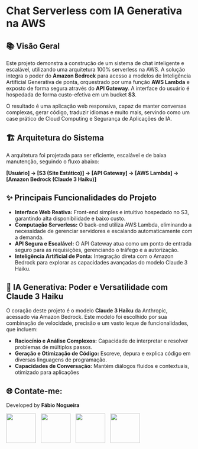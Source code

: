 # Chat Serverless com IA Generativa na AWS

## 📚 Visão Geral

Este projeto demonstra a construção de um sistema de chat inteligente e escalável, utilizando uma arquitetura 100% serverless na AWS. A solução integra o poder do **Amazon Bedrock** para acesso a modelos de Inteligência Artificial Generativa de ponta, orquestrado por uma função **AWS Lambda** e exposto de forma segura através do **API Gateway**. A interface do usuário é hospedada de forma custo-efetiva em um bucket **S3**.

O resultado é uma aplicação web responsiva, capaz de manter conversas complexas, gerar código, traduzir idiomas e muito mais, servindo como um case prático de Cloud Computing e Segurança de Aplicações de IA.

## 🏗️ Arquitetura do Sistema

A arquitetura foi projetada para ser eficiente, escalável e de baixa manutenção, seguindo o fluxo abaixo:

**[Usuário] → [S3 (Site Estático)] → [API Gateway] → [AWS Lambda] → [Amazon Bedrock (Claude 3 Haiku)]**

## ✨ Principais Funcionalidades do Projeto

* **Interface Web Reativa:** Front-end simples e intuitivo hospedado no S3, garantindo alta disponibilidade e baixo custo.
* **Computação Serverless:** O back-end utiliza AWS Lambda, eliminando a necessidade de gerenciar servidores e escalando automaticamente com a demanda.
* **API Segura e Escalável:** O API Gateway atua como um ponto de entrada seguro para as requisições, gerenciando o tráfego e a autorização.
* **Inteligência Artificial de Ponta:** Integração direta com o Amazon Bedrock para explorar as capacidades avançadas do modelo Claude 3 Haiku.

## 🧠 IA Generativa: Poder e Versatilidade com Claude 3 Haiku

O coração deste projeto é o modelo **Claude 3 Haiku** da Anthropic, acessado via Amazon Bedrock. Este modelo foi escolhido por sua combinação de velocidade, precisão e um vasto leque de funcionalidades, que incluem:

* **Raciocínio e Análise Complexos:** Capacidade de interpretar e resolver problemas de múltiplos passos.
* **Geração e Otimização de Código:** Escreve, depura e explica código em diversas linguagens de programação.
* **Capacidades de Conversação:** Mantém diálogos fluidos e contextuais, otimizado para aplicações



<!-- Início da seção "Contato" -->
<h2>🌐 Contate-me: </h2>
<div>
  <p>Developed by <b>Fábio Nogueira</b></p>
</div>
<p>
<a href="https://www.linkedin.com/in/faanogueira/" target="_blank"><img style="padding-right: 10px;" src="https://img.icons8.com/?size=100&id=13930&format=png&color=000000" target="_blank" width="80"></a>
<a href="https://github.com/faanogueira" target="_blank"><img style="padding-right: 10px;" src="https://img.icons8.com/?size=100&id=AZOZNnY73haj&format=png&color=000000" target="_blank" width="80"></a>
<a href="https://api.whatsapp.com/send?phone=5571983937557" target="_blank"><img style="padding-right: 10px;" src="https://img.icons8.com/?size=100&id=16713&format=png&color=000000" target="_blank" width="80"></a>
<a href="mailto:faanogueira@gmail.com"><img style="padding-right: 10px;" src="https://img.icons8.com/?size=100&id=P7UIlhbpWzZm&format=png&color=000000" target="_blank" width="80"></a> 
</p>
<!-- Fim da seção "Contato" -->
